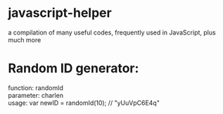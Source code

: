 # javascript-helper
a compilation of many useful codes, frequently used in JavaScript, plus much more

# Random ID generator:
  function:     randomId  
  parameter:    charlen  
  usage:        var newID = randomId(10); // "yUuVpC6E4q"
